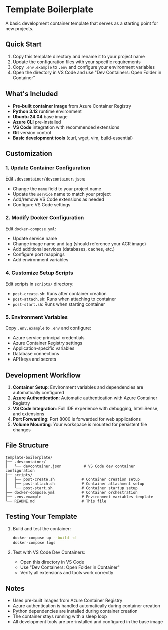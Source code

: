 # Template Boilerplate

A basic development container template that serves as a starting point for new projects.

## Quick Start

1. Copy this template directory and rename it to your project name
2. Update the configuration files with your specific requirements
3. Copy `.env.example` to `.env` and configure your environment variables
4. Open the directory in VS Code and use "Dev Containers: Open Folder in Container"

## What's Included

- **Pre-built container image** from Azure Container Registry
- **Python 3.12** runtime environment
- **Ubuntu 24.04** base image
- **Azure CLI** pre-installed
- **VS Code** integration with recommended extensions
- **Git** version control
- **Basic development tools** (curl, wget, vim, build-essential)

## Customization

### 1. Update Container Configuration

Edit `.devcontainer/devcontainer.json`:
- Change the `name` field to your project name
- Update the `service` name to match your project
- Add/remove VS Code extensions as needed
- Configure VS Code settings

### 2. Modify Docker Configuration

Edit `docker-compose.yml`:
- Update service name
- Change image name and tag (should reference your ACR image)
- Add additional services (databases, caches, etc.)
- Configure port mappings
- Add environment variables

### 4. Customize Setup Scripts

Edit scripts in `scripts/` directory:
- `post-create.sh`: Runs after container creation
- `post-attach.sh`: Runs when attaching to container
- `post-start.sh`: Runs when starting container

### 5. Environment Variables

Copy `.env.example` to `.env` and configure:
- Azure service principal credentials
- Azure Container Registry settings
- Application-specific variables
- Database connections
- API keys and secrets

## Development Workflow

1. **Container Setup**: Environment variables and dependencies are automatically configured
2. **Azure Authentication**: Automatic authentication with Azure Container Registry
3. **VS Code Integration**: Full IDE experience with debugging, IntelliSense, and extensions
4. **Port Forwarding**: Port 8000 is forwarded for web applications
5. **Volume Mounting**: Your workspace is mounted for persistent file changes

## File Structure

```
template-boilerplate/
├── .devcontainer/
│   └── devcontainer.json          # VS Code dev container configuration
├── scripts/
│   ├── post-create.sh            # Container creation setup
│   ├── post-attach.sh            # Container attachment setup
│   └── post-start.sh             # Container startup setup
├── docker-compose.yml            # Container orchestration
├── .env.example                  # Environment variables template
└── README.md                     # This file
```

## Testing Your Template

1. Build and test the container:
   ```bash
   docker-compose up --build -d
   docker-compose logs
   ```

2. Test with VS Code Dev Containers:
   - Open this directory in VS Code
   - Use "Dev Containers: Open Folder in Container"
   - Verify all extensions and tools work correctly

## Notes

- Uses pre-built images from Azure Container Registry
- Azure authentication is handled automatically during container creation
- Python dependencies are installed during container creation
- The container stays running with a sleep loop
- All development tools are pre-installed and configured in the base image